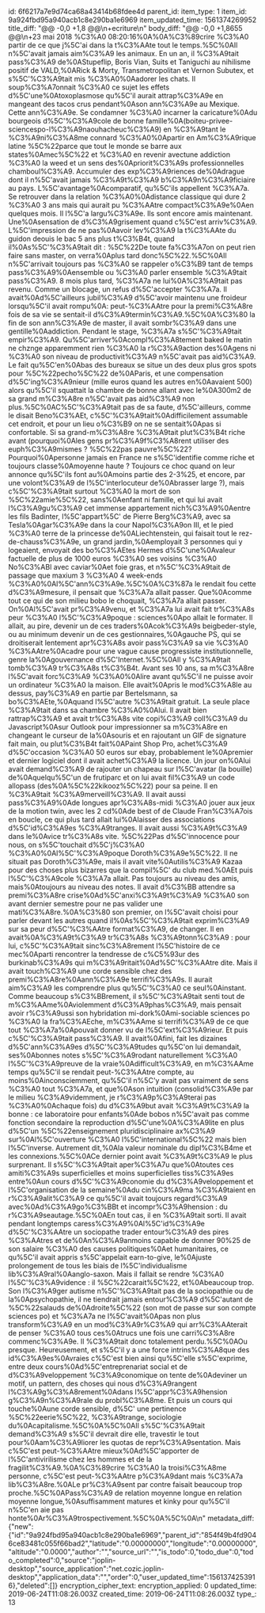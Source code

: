 id: 6f6217a7e9d74ca68a43414b68fdee4d
parent_id: 
item_type: 1
item_id: 9a924fbd95a940acb1c8e290ba1e6969
item_updated_time: 1561374269952
title_diff: "@@ -0,0 +1,8 @@\n+ecriture\n"
body_diff: "@@ -0,0 +1,8655 @@\n+23 mai 2018 %C3%A0 08:20:16%0A%0A%C3%89crire %C3%A0 partir de ce que j%5C'ai dans la t%C3%AAte tout le temps.%5C%0AIl n%5C'avait jamais aim%C3%A9 les animaux. En un an, il %C3%A9tait pass%C3%A9 de%0AStupeflip, Boris Vian, Suits et Taniguchi au nihilisme positif de VALD,%0ARick & Morty, Transmetropolitan et Vernon Subutex, et s%5C'%C3%A9tait mis %C3%A0%0Aadorer les chats. Il soup%C3%A7onnait %C3%A0 ce sujet les effets d%5C'une%0Atoxoplasmose qu%5C'il aurait attrap%C3%A9e en mangeant des tacos crus pendant%0Ason ann%C3%A9e au Mexique. Cette ann%C3%A9e. Se condamner %C3%A0 incarner la caricature%0Adu bourgeois d%5C'%C3%A9cole de bonne famille%0A(boiteu-privee-sciencespo-l%C3%A9naouhacheuc%C3%A9) en %C3%A9tant le %C3%A9ni%C3%A8me connard %C3%A0%0Apartir en Am%C3%A9rique latine %5C%22parce que tout le monde se barre aux states%0Amec%5C%22 et %C3%A0 en revenir avectune addiction %C3%A0 la weed et un sens des%0Apriorit%C3%A9s professionnelles chamboul%C3%A9. Accumuler des exp%C3%A9riences de%0Adrague dont il n%5C'avait jamais %C3%A9t%C3%A9 b%C3%A9n%C3%A9ficiaire au pays. L%5C'avantage%0Acomparatif, qu%5C'ils appellent %C3%A7a. Se retrouver dans la relation %C3%A0%0Adistance classique qui dure 2 %C3%A0 3 ans mais qui aurait pu %C3%AAtre compact%C3%A9e%0Aen quelques mois. Il l%5C'a largu%C3%A9e. Ils sont encore amis maintenant. Une%0Asensation de d%C3%A9grisement quand c%5C'est arriv%C3%A9. L%5C'impression de ne pas%0Aavoir lev%C3%A9 la t%C3%AAte du guidon deouis le bac 5 ans plus t%C3%B4t, quand il%0As%5C'%C3%A9tait dit : %5C%22De toute fa%C3%A7on on peut rien faire sans master, on verra%0Aplus tard donc%5C%22.%5C%0AIl n%5C'arrivait toujours pas %C3%A0 se rappeler o%C3%B9 tant de temps pass%C3%A9%0Aensemble ou %C3%A0 parler ensemble %C3%A9tait pass%C3%A9. 8 mois plus tard, %C3%A7a ne lui%0A%C3%A9tait pas revenu. Comme un blocage, un refus d%5C'accepter %C3%A7a. Il avait%0Ad%5C'ailleurs jubil%C3%A9 d%5C'avoir maintenu une froideur lorsqu%5C'il avait rompu%0A: peut-%C3%AAtre pour la premi%C3%A8re fois de sa vie se sentait-il d%C3%A9termin%C3%A9.%5C%0A%C3%80 la fin de son ann%C3%A9e de master, il avait sombr%C3%A9 dans une gentille%0Aaddiction. Pendant le stage, %C3%A7a s%5C'%C3%A9tait empir%C3%A9. Qu%5C'arriver%0Acompl%C3%A8tement baked le matin ne chznge apparemment rien %C3%A0 la r%C3%A9action des%0Agens ni %C3%A0 son niveau de productivit%C3%A9 n%5C'avait pas aid%C3%A9. Le fait qu%5C'en%0Abas des bureaux se situe un des deux plus gros spots pour %5C%22pecho%5C%22 de%0AParis, et une compensation d%5C'ing%C3%A9nieur (mille euros quand les autres en%0Aavaient 500) alors qu%5C'il squattait la chambre de bonne allant avec le%0A300m2 de sa grand m%C3%A8re n%5C'avait pas aid%C3%A9 non plus.%5C%0AC%5C'%C3%A9tait pas de sa faute, d%5C'ailleurs, comme le disait Beno%C3%AEt, c%5C'%C3%A9tait%0Adifficilement assumable cet endroit, et pour un lieu o%C3%B9 on ne se sentait%0Apas si confortable. Si sa grand-m%C3%A8re %C3%A9tait plut%C3%B4t riche avant (pourquoi%0Ales gens pr%C3%A9f%C3%A8rent utiliser des euph%C3%A9mismes ? %5C%22pas pauvre%5C%22? Pourquoi%0Apersonne jamais en France ne s%5C'identifie comme riche et toujours classe%0Amoyenne haute ? Toujours ce choc quand on leur annonce qu%5C'ils font au%0Amoins partie des 2-3%25, et encore, par une volont%C3%A9 de l%5C'interlocuteur de%0Abrasser large ?), mais c%5C'%C3%A9tait surtout %C3%A0 la mort de son %5C%22amie%5C%22, sans%0Aenfant ni famille, et qui lui avait l%C3%A9gu%C3%A9 cet immense appartement nich%C3%A9%0Aentre les fils Badinter, l%5C'appart%5C' de Pierre Berg%C3%A9, avec sa Tesla%0Agar%C3%A9e dans la cour Napol%C3%A9on III, et le pied %C3%A0 terre de la princesse de%0ALiechtenstein, qui faisait tout le rez-de-chauss%C3%A9e, un grand jardin,%0Aemployait 3 personnes qui y logeaient, envoyait des bo%C3%AEtes Hermes d%5C'une%0Avaleur factuelle de plus de 1000 euros %C3%A0 ses voisins %C3%A0 No%C3%ABl avec caviar%0Aet foie gras, et n%5C'%C3%A9tait de passage que maxium 3 %C3%A0 4 week-ends %C3%A0%0Al%5C'ann%C3%A9e.%5C%0A%C3%87a le rendait fou cette d%C3%A9mesure, il pensait que %C3%A7a allait passer. Que%0Acomme tout ce qui de son milieu bobo le choquait, %C3%A7a allait passer. On%0Al%5C'avait pr%C3%A9venu, et %C3%A7a lui avait fait tr%C3%A8s peur %C3%A0 l%5C'%C3%A9poque : sciences%0Apo allait le formater. Il allait, au pire, devenir un de ces traders%0Acok%C3%A9s beigbeder-style, ou au minimum devenir un de ces gestionnaires,%0Agauche PS, qui se droitiserait lentement apr%C3%A8s avoir pass%C3%A9 sa vie %C3%A0 %C3%AAtre%0Acadre pour une vague cause progressiste institutionnelle, genre la%0Agouvernance d%5C'Internet.%5C%0AIl y %C3%A9tait tomb%C3%A9 tr%C3%A8s t%C3%B4t. Avant ses 10 ans, sa m%C3%A8re l%5C'avait forc%C3%A9 %C3%A0%0Alire avant qu%5C'il ne puisse avoir un ordinateur %C3%A0 la maison. Elle avait%0Apris le mod%C3%A8le au dessus, pay%C3%A9 en partie par Bertelsmann, sa bo%C3%AEte,%0Aquand l%5C'autre %C3%A9tait gratuit. La seule place %C3%A9tait dans sa chambre %C3%A0%0Alui. Il avait bien rattrap%C3%A9 et avait tr%C3%A8s vite copi%C3%A9 coll%C3%A9 du Javascript%0Asur Outlook pour impressionner sa m%C3%A8re en changeant le curseur de la%0Asouris et en rajoutant un GIF de signature fait main, ou plut%C3%B4t fait%0APaint Shop Pro, achet%C3%A9 d%5C'occasion %C3%A0 50 euros sur ebay, probablement le%0Apremier et dernier logiciel dont il avait achet%C3%A9 la licence. Un jour on%0Alui avait demand%C3%A9 de rajouter un chapeau sur l%5C'avatar (la bouille) de%0Aquelqu%5C'un de frutiparc et on lui avait fil%C3%A9 un code allopass (des%0A%5C%22kikooz%5C%22) pour sa peine. Il en %C3%A9tait %C3%A9merveill%C3%A9. Il avait aussi pass%C3%A9%0Ade longues apr%C3%A8s-midi %C3%A0 jouer aux jeux de la motion twin, avec les 2 cd%0Ade best of de Claude Fran%C3%A7ois en boucle, ce qui plus tard allait lui%0Alaisser des associations d%5C'id%C3%A9es %C3%A9tranges. Il avait aussi %C3%A9t%C3%A9 dans le%0Avice tr%C3%A8s vite. %5C%22Pas d%5C'innocence pour nous, on s%5C'touchait d%5C'j%C3%A0 %C3%A0%0Al%5C'%C3%A9poque Doroth%C3%A9e%5C%22. Il ne situait pas Doroth%C3%A9e, mais il avait vite%0Autilis%C3%A9 Kazaa pour des choses plus bizarres que la compil%5C' du club med.%0AEt puis l%5C'%C3%A9cole %C3%A7a allait. Pas toujours au niveau des amis, mais%0Atoujours au niveau des notes. Il avait d%C3%BB attendre sa premi%C3%A8re crise%0Ad%5C'anxi%C3%A9t%C3%A9 %C3%A0 son avant dernier semestre pour ne pas valider une mati%C3%A8re.%0A%C3%80 son premier, on l%5C'avait choisi pour parler devant les autres quand il%0As%5C'%C3%A9tait exprim%C3%A9 sur sa peur d%5C'%C3%AAtre format%C3%A9, de changer. Il en avait%0A%C3%A9t%C3%A9 tr%C3%A8s %C3%A9tonn%C3%A9 : pour lui, c%5C'%C3%A9tait sinc%C3%A8rement l%5C'histoire de ce mec%0Aparti rencontrer la tendresse de c%C5%93ur des burkinab%C3%A9s qui m%C3%A9ritait%0Ad%5C'%C3%AAtre dite. Mais il avait touch%C3%A9 une corde sensible chez des premi%C3%A8re%0Aann%C3%A9e terrifi%C3%A9s. Il aurait aim%C3%A9 les comprendre plus qu%5C'%C3%A0 ce seul%0Ainstant. Comme beaucoup s%C3%BBrement, il s%5C'%C3%A9tait senti tout de m%C3%AAme%0Aviolemment d%C3%A9phas%C3%A9, mais pensait avoir r%C3%A9ussi son hybridation mi-dork%0Ami-sociable sciences po %C3%A0 la fra%C3%AEche, m%C3%AAme si terrifi%C3%A9 de ce que tout %C3%A7a%0Apouvait donner vu de l%5C'ext%C3%A9rieur. Et puis c%5C'%C3%A9tait pass%C3%A9. Il avait%0Afini, fait les dizaines d%5C'ann%C3%A9es d%5C'%C3%A9tudes qu%5C'on lui demandait, ses%0Abonnes notes s%5C'%C3%A9rodant naturellement %C3%A0 l%5C'%C3%A9preuve de la vraie%0Adifficult%C3%A9, en m%C3%AAme temps qu%5C'il se rendait peut-%C3%AAtre compte, au moins%0Ainconsciemment, qu%5C'il n%5C'y avait pas vraiment de sens %C3%A0 tout %C3%A7a, et que%0Ason intuition (consolid%C3%A9e par le milieu %C3%A9videmment, je r%C3%A9p%C3%A9terai pas %C3%A0%0Achaque fois) du d%C3%A9but avait %C3%A9t%C3%A9 la bonne : ce laboratoire pour enfants%0Ade bobos n%5C'avait pas comme fonction secondaire la reproduction d%5C'une%0A%C3%A9lite en plus d%5C'un %5C%22enseignement pluridisciplinaire ax%C3%A9 sur%0Al%5C'ouverture %C3%A0 l%5C'international%5C%22 mais bien l%5C'inverse. Autrement dit,%0Ala valeur nominale du dipl%C3%B4me et les connexions.%5C%0ACe dernier point avait %C3%A9t%C3%A9 le plus surprenant. Il s%5C'%C3%A9tait aper%C3%A7u que%0Atoutes ces amiti%C3%A9s superficielles et moins superficielles tiss%C3%A9es entre%0Aun cours d%5C'%C3%A9conomie du d%C3%A9veloppement et l%5C'organisation de la semaine%0Adu cin%C3%A9ma %C3%A9taient en r%C3%A9alit%C3%A9 ce qu%5C'il avait toujours regard%C3%A9 avec%0Ad%C3%A9go%C3%BBt et incompr%C3%A9hension : du r%C3%A9seautage.%5C%0AEn tout cas, il en %C3%A9tait sorti. Il avait pendant longtemps caress%C3%A9%0Al%5C'id%C3%A9e d%5C'%C3%AAtre un sociopathe trader entour%C3%A9 des pires %C3%AAtres et de%0An%C3%A9anmoins capable de donner 90%25 de son salaire %C3%A0 des causes politiques%0Aet humanitaires, ce qu%5C'il avait appris s%5C'appelait earn-to-give, le%0Ajuste prolongement de tous les biais de l%5C'individualisme lib%C3%A9ral%0Aanglo-saxon. Mais il fallait se rendre %C3%A0 l%5C'%C3%A9vidence : il %5C%22carait%5C%22, et%0Abeaucoup trop. Son l%C3%A9ger autisme n%5C'%C3%A9tait pas de la sociopathie ou de la%0Apsychopathie, il ne tiendrait jamais entour%C3%A9 d%5C'autant de %5C%22salauds de%0Adroite%5C%22 (son mot de passe sur son compte sciences po) et %C3%A7a ne l%5C'avait%0Apas non plus transform%C3%A9 en un mod%C3%A9r%C3%A9 qui arr%C3%AAterait de penser %C3%A0 tous ces%0Atrucs une fois une carri%C3%A8re commenc%C3%A9e. Il %C3%A9tait donc totalement perdu.%5C%0AOu presque. Heureusement, et s%5C'il y a une force intrins%C3%A8que des id%C3%A9es%0Avraies c%5C'est bien ainsi qu%5C'elle s%5C'exprime, entre deux cours%0Ad%5C'entreprenariat social et de d%C3%A9veloppement %C3%A9conomique on tente de%0Adeviner un motif, un pattern, des choses qui nous d%C3%A9rangent l%C3%A9g%C3%A8rement%0Adans l%5C'appr%C3%A9hension g%C3%A9n%C3%A9rale du probl%C3%A8me. Et puis un cours qui touche%0Aune corde sensible, d%5C' une pertinence %5C%22eerie%5C%22, %C3%A9trange, sociologie du%0Acapitalisme.%5C%0A%5C%0AIl s%5C'%C3%A9tait demand%C3%A9 s%5C'il devrait dire elle, travestir le tout pour%0Aam%C3%A9liorer les quotas de repr%C3%A9sentation. Mais c%5C'est peut-%C3%AAtre mieux%0Ad%5C'apporter de l%5C'antivirilisme chez les hommes et de la fragilit%C3%A9.%0A%C3%89crire %C3%A0 la troisi%C3%A8me personne, c%5C'est peut-%C3%AAtre p%C3%A9dant mais %C3%A7a lib%C3%A8re.%0ALe pr%C3%A9sent par contre faisait beaucoup trop proche.%5C%0APass%C3%A9 de relation moyenne longue en relation moyenne longue,%0Asuffisamment matures et kinky pour qu%5C'il n%5C'en aie pas honte%0Ar%C3%A9trospectivement.%5C%0A%5C%0A\n"
metadata_diff: {"new":{"id":"9a924fbd95a940acb1c8e290ba1e6969","parent_id":"854f49b4fd9046ce83481c055f66bad2","latitude":"0.00000000","longitude":"0.00000000","altitude":"0.0000","author":"","source_url":"","is_todo":0,"todo_due":0,"todo_completed":0,"source":"joplin-desktop","source_application":"net.cozic.joplin-desktop","application_data":"","order":0,"user_updated_time":1561374253916},"deleted":[]}
encryption_cipher_text: 
encryption_applied: 0
updated_time: 2019-06-24T11:08:26.003Z
created_time: 2019-06-24T11:08:26.003Z
type_: 13